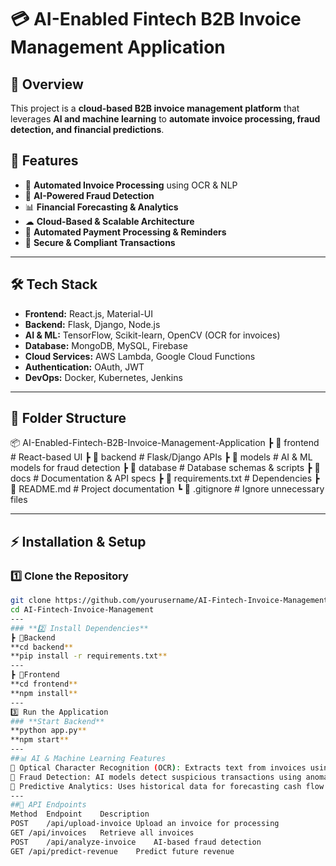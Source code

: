 # 💳 AI-Enabled Fintech B2B Invoice Management Application

## 📌 Overview
This project is a **cloud-based B2B invoice management platform** that leverages **AI and machine learning** to **automate invoice processing, fraud detection, and financial predictions**.

## 🚀 Features
- 📑 **Automated Invoice Processing** using OCR & NLP  
- 🤖 **AI-Powered Fraud Detection**  
- 📊 **Financial Forecasting & Analytics**  
- ☁ **Cloud-Based & Scalable Architecture**  
- 🔄 **Automated Payment Processing & Reminders**  
- 🔐 **Secure & Compliant Transactions**  

---

## 🛠️ Tech Stack
- **Frontend:** React.js, Material-UI  
- **Backend:** Flask, Django, Node.js  
- **AI & ML:** TensorFlow, Scikit-learn, OpenCV (OCR for invoices)  
- **Database:** MongoDB, MySQL, Firebase  
- **Cloud Services:** AWS Lambda, Google Cloud Functions  
- **Authentication:** OAuth, JWT  
- **DevOps:** Docker, Kubernetes, Jenkins  

---

## 📂 Folder Structure
📦 AI-Enabled-Fintech-B2B-Invoice-Management-Application ┣ 📂 frontend # React-based UI
┣ 📂 backend # Flask/Django APIs
┣ 📂 models # AI & ML models for fraud detection
┣ 📂 database # Database schemas & scripts
┣ 📂 docs # Documentation & API specs
┣ 📜 requirements.txt # Dependencies
┣ 📜 README.md # Project documentation
┗ 📜 .gitignore # Ignore unnecessary files

---

## ⚡ Installation & Setup
### **1️⃣ Clone the Repository**
```sh
git clone https://github.com/yourusername/AI-Fintech-Invoice-Management.git
cd AI-Fintech-Invoice-Management
---
### **2️⃣ Install Dependencies**
┣ 📂Backend
**cd backend**
**pip install -r requirements.txt**
---
┣ 📂Frontend
**cd frontend**
**npm install**
---
3️⃣ Run the Application
### **Start Backend**
**python app.py**
**npm start**
---
##📊 AI & Machine Learning Features
🔹 Optical Character Recognition (OCR): Extracts text from invoices using OpenCV & Tesseract
🔹 Fraud Detection: AI models detect suspicious transactions using anomaly detection
🔹 Predictive Analytics: Uses historical data for forecasting cash flow & revenue
---
##🔗 API Endpoints
Method	Endpoint	Description
POST	/api/upload-invoice	Upload an invoice for processing
GET	/api/invoices	Retrieve all invoices
POST	/api/analyze-invoice	AI-based fraud detection
GET	/api/predict-revenue	Predict future revenue


